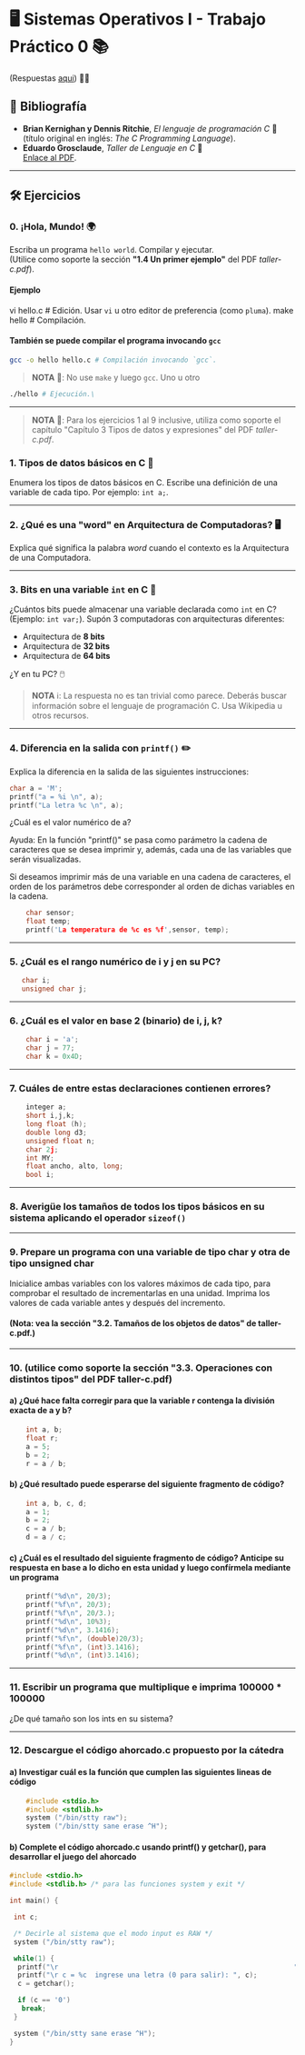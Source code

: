 # 🖥️ Sistemas Operativos I - Trabajo Práctico 0 📚

(Respuestas [aqui](./Resultados.md)) 🚀✨

## 📖 Bibliografía

- **Brian Kernighan y Dennis Ritchie**, _El lenguaje de programación C_ 📘  
  (título original en inglés: _The C Programming Language_).
- **Eduardo Grosclaude**, _Taller de Lenguaje en C_ 📄  
  [Enlace al PDF](https://se.fi.uncoma.edu.ar/so/clases/apuntes/taller-c.pdf).

---

## 🛠️ Ejercicios

### 0. **¡Hola, Mundo!** 🌍

Escriba un programa `hello world`. Compilar y ejecutar.  
(Utilice como soporte la sección **"1.4 Un primer ejemplo"** del PDF _taller-c.pdf_).

#### Ejemplo

vi hello.c \# Edición. Usar `vi` u otro editor de preferencia (como `pluma`).
make hello \# Compilación.

#### También se puede compilar el programa invocando `gcc`

```bash
gcc -o hello hello.c # Compilación invocando `gcc`.
```

> **NOTA** 📝: No use `make` y luego `gcc`. Uno u otro

```bash
./hello # Ejecución.\
```

---

> **NOTA** 📝: Para los ejercicios 1 al 9 inclusive, utiliza como soporte el capítulo "Capítulo 3 Tipos de datos y expresiones" del PDF _taller-c.pdf_.

### 1. Tipos de datos básicos en C 🚀

Enumera los tipos de datos básicos en C. Escribe una definición de una variable de cada tipo. Por ejemplo: `int a;`.

---

### 2. ¿Qué es una "word" en Arquitectura de Computadoras? 🖥️

Explica qué significa la palabra _word_ cuando el contexto es la Arquitectura de una Computadora.

---

### 3. Bits en una variable `int` en C 🔢

¿Cuántos bits puede almacenar una variable declarada como `int` en C? (Ejemplo: `int var;`).
Supón 3 computadoras con arquitecturas diferentes:

- Arquitectura de **8 bits**
- Arquitectura de **32 bits**
- Arquitectura de **64 bits**

¿Y en tu PC? 🖱️

> **NOTA** ℹ️: La respuesta no es tan trivial como parece. Deberás buscar información sobre el lenguaje de programación C. Usa Wikipedia u otros recursos.

---

### 4. Diferencia en la salida con `printf()` ✏️

Explica la diferencia en la salida de las siguientes instrucciones:

```c
char a = 'M';
printf("a = %i \n", a);
printf("La letra %c \n", a);
```

¿Cuál es el valor numérico de a?

Ayuda: En la función "printf()" se pasa como parámetro la cadena de
caracteres que se desea imprimir y, además, cada una de las variables
que serán visualizadas.

Si deseamos imprimir más de una variable en una cadena de caracteres,
    el orden de los parámetros debe corresponder al orden de dichas
        variables en la cadena.

```c
    char sensor;
    float temp;
    printf('La temperatura de %c es %f',sensor, temp);
```

---

### 5. ¿Cuál es el rango numérico de i y j en su PC?

```c
   char i;
   unsigned char j;
```

---

### 6. ¿Cuál es el valor en base 2 (binario) de i, j, k?

```c
    char i = 'a';
    char j = 77;
    char k = 0x4D;
```

---

### 7. Cuáles de entre estas declaraciones contienen errores?

```c
    integer a;
    short i,j,k;
    long float (h);
    double long d3;
    unsigned float n;
    char 2j;
    int MY;
    float ancho, alto, long;
    bool i;
```

---

### 8. Averigüe los tamaños de todos los tipos básicos en su sistema aplicando el operador `sizeof()`

---

### 9. Prepare un programa con una variable de tipo char y otra de tipo unsigned char

Inicialice ambas variables con los valores máximos de cada tipo,
para comprobar el resultado de incrementarlas en una unidad.
Imprima los valores de cada variable antes y después del incremento.

#### (Nota: vea la sección "3.2. Tamaños de los objetos de datos" de taller-c.pdf.)

---

### 10. (utilice como soporte la sección "3.3. Operaciones con distintos tipos" del PDF taller-c.pdf)

#### a) ¿Qué hace falta corregir para que la variable r contenga la división exacta de a y b?

```c
    int a, b;
    float r;
    a = 5;
    b = 2;
    r = a / b;
```

#### b) ¿Qué resultado puede esperarse del siguiente fragmento de código?

```c
    int a, b, c, d;
    a = 1;
    b = 2;
    c = a / b;
    d = a / c;
```

#### c) ¿Cuál es el resultado del siguiente fragmento de código? Anticipe su respuesta en base a lo dicho en esta unidad y luego confírmela mediante un programa

```c
    printf("%d\n", 20/3);
    printf("%f\n", 20/3);
    printf("%f\n", 20/3.);
    printf("%d\n", 10%3);
    printf("%d\n", 3.1416);
    printf("%f\n", (double)20/3);
    printf("%f\n", (int)3.1416);
    printf("%d\n", (int)3.1416);
```

---

### 11. Escribir un programa que multiplique e imprima 100000 \* 100000

¿De qué tamaño son los ints en su sistema?

---

### 12. Descargue el código ahorcado.c propuesto por la cátedra

#### a) Investigar cuál es la función que cumplen las siguientes lineas de código

```c
    #include <stdio.h>
    #include <stdlib.h>
    system ("/bin/stty raw");
    system ("/bin/stty sane erase ^H");
```

#### b) Complete el código ahorcado.c usando printf() y getchar(), para desarrollar el juego del ahorcado

```c
#include <stdio.h>
#include <stdlib.h> /* para las funciones system y exit */

int main() {

 int c;

 /* Decirle al sistema que el modo input es RAW */
 system ("/bin/stty raw");

 while(1) {
  printf("\r                                                          ");
  printf("\r c = %c  ingrese una letra (0 para salir): ", c);
  c = getchar();

  if (c == '0')
   break;
 }

 system ("/bin/stty sane erase ^H");
}
```
